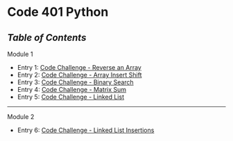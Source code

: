# Code 401 Python

## *Table of Contents*

Module 1

- Entry 1: [Code Challenge - Reverse an Array](https://bradley-hower.github.io/data-structures-and-algorithms/python/assignments/class-01)
- Entry 2: [Code Challenge - Array Insert Shift](https://bradley-hower.github.io/data-structures-and-algorithms/python/assignments/class-02)
- Entry 3: [Code Challenge - Binary Search](https://bradley-hower.github.io/data-structures-and-algorithms/python/assignments/class-03)
- Entry 4: [Code Challenge - Matrix Sum](https://bradley-hower.github.io/data-structures-and-algorithms/python/assignments/class-04)
- Entry 5: [Code Challenge - Linked List](https://bradley-hower.github.io/data-structures-and-algorithms/python/assignments/class-05)

---
Module 2
- Entry 6: [Code Challenge - Linked List Insertions](https://bradley-hower.github.io/data-structures-and-algorithms/python/assignments/class-06)
